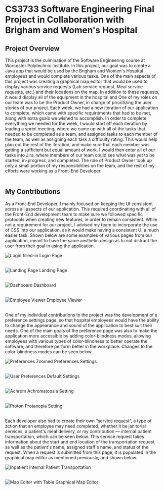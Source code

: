 # CS3733 Software Engineering Final Project in Collaboration with Brigham and Women's Hospital


## Project Overview
This project is the culmination of the Software Engineering course at Worcester Polytechnic Institute. In this project, our goal was to create a Java app that would be used by the Brigham and Women's Hospital employees and would complete various tasks. One of the main aspects of this project was creating a graphical map editor that would be used to display various service requests (Lab service request, Meal service requests, etc.) and their locations on the map. In addition to these requests, it would display all of the equipment in the hospital and One of my roles on our team was to be the Product Owner, in charge of prioritizing the user stories of our project. Each week, we had a new iteration of our application to complete, which came with specific requirements that had to be met, along with extra goals we wished to accomplish. In order to complete everything we needed for the week, I would start off each iteration by leading a sprint meeting, where we came up with all of the tasks that needed to be completed as a team, and assigned tasks to each member of the team, as well as assigning each task a difficulty rating. This would help plan out the rest of the iteration, and make sure that each member was getting a sufficient but equal amount of work. I would then enter all of our tasks into Jira, where members of our team could see what was yet to be started, in-progress, and completed. The role of Product Owner took up only a small portion of my responsibilities on the team, and the rest of my efforts were working as a Front-End Developer. <br/><br/>

## My Contributions
As a Front-End Developer, I mainly focused on keeping the UI consistent across all aspects of our application. This required coordinating with all of the Front-End development team to make sure we followed specific protocols when creating new features, in order to remain consistent. While not a requirement for our project, I advised my team to incorporate the use of CSS into our application, as it would make having a consistent UI a much easier task. Shown below are some examples of various pages from our application, meant to have the same aesthetic design as to not distract the user from their goal in using the application.<br/>

![Login filled-in](https://github.com/jrwecler/CS3733-D22-Team-X-Prototype-1/assets/101900329/e5954784-a309-47cc-a82b-03d61003b208)
Login Page <br/><br/>

![Landing Page](https://github.com/jrwecler/CS3733-D22-Team-X-Prototype-1/assets/101900329/f7e92f03-87fc-4959-bab5-dbb585e69201)
Landing Page <br/><br/>

![Dashboard](https://github.com/jrwecler/CS3733-D22-Team-X-Prototype-1/assets/101900329/ba190036-d6bb-4fa0-b345-7d83481c9f30)
Dashboard <br/><br/>

![Employee Viewer](https://github.com/jrwecler/CS3733-D22-Team-X-Prototype-1/assets/101900329/34de76bc-3043-4df7-ae52-8a0d62cec68d)
Employee Viewer <br/><br/>

One of my individual contributions to the project was the development of a preference settings page, so that hospital employees would have the ability to change the appearance and sound of the application to best suit their needs. One of the main goals of the preference page was also to make the application more accessible by adding color-blindness modes, allowing employees with various types of color-blindness to better operate the software, and therefore perform better in the workplace. Changes to the color-blindness modes can be seen below.<br/>

![Preferences Zoomed](https://github.com/jrwecler/CS3733-D22-Team-X-Prototype-1/assets/101900329/572cb190-584c-4807-ac3e-de6dc964a16a)
Preferences Settings <br/><br/>

![User Preferences](https://github.com/jrwecler/CS3733-D22-Team-X-Prototype-1/assets/101900329/f885cdc2-2d4c-4d36-a4c7-f090f07fb267)
Default Settings <br/><br/>

![Achrom](https://github.com/jrwecler/CS3733-D22-Team-X-Prototype-1/assets/101900329/db44f410-e498-4b30-9128-426e480aefbf)
Achromatopsia Setting <br/><br/>

![Proton](https://github.com/jrwecler/CS3733-D22-Team-X-Prototype-1/assets/101900329/9cff566a-6120-438d-9e75-c6c1dc92140f)
Protanopia Setting <br/><br/>

Each developer also had to create their own “service request”, a type of action that an employee may need completed, whether it be janitorial services, a patient's meal delivery, or my contribution — internal patient transportation, which can be seen below. This service request takes information about the start and end location of the transportation request, as well as the patient's name, assigned staff's name, and status of the request. When a request is submitted from this page, it is populated in the graphical map editor as mentioned previously, and shown below. <br/>

![Inpatient](https://github.com/jrwecler/CS3733-D22-Team-X-Prototype-1/assets/101900329/f55173a7-d400-43ac-9876-12d1deed7289)
Internal Patient Transportation <br/><br/>

![Map Editor with Table](https://github.com/jrwecler/CS3733-D22-Team-X-Prototype-1/assets/101900329/f1957aeb-9568-4f56-98d2-f339b664da94)
Graphical Map Editor 
